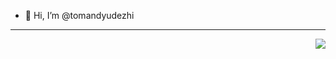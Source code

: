 - 👋 Hi, I’m @tomandyudezhi

<hr />
<img align="right" src="https://github-readme-stats.vercel.app/api?username=tomandyudezhi&show_icons=true&icon_color=CE1D2D&text_color=718096&bg_color=ffffff&hide_title=true" />
